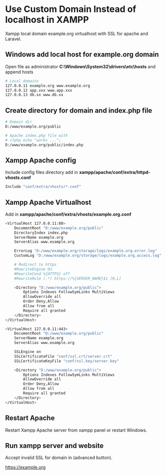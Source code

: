 # Use Custom Domain Instead of localhost in XAMPP

Xampp local domain example.org virtualhost with SSL for apache and Laravel.

## Windows add local host for example.org domain

Open file as administrator **C:\Windows\System32\drivers\etc\hosts** and append hosts

```sh
# Local domains
127.0.0.11 example.org www.example.org
127.0.0.12 app.xxx www.app.xxx
127.0.0.13 db.xx www.db.xx
```

## Create directory for domain and index.php file

```sh
# Domain dir
D:/www/example.org/public

# Apache index.php file with
# <?php echo "works ...";
D:/www/example.org/public/index.php
```

## Xampp Apache config 

Include config files directory add in **xampp/apache/conf/extra/httpd-vhosts.conf**

```sh
Include "conf/extra/vhosts/*.conf"
```

## Xampp Apache Virtualhost

Add in **xampp/apache/conf/extra/vhosts/example.org.conf**

```sh
<VirtualHost 127.0.0.11:80>
    DocumentRoot "D:/www/example.org/public"
    DirectoryIndex index.php
    ServerName example.org
    ServerAlias www.example.org

    ErrorLog "D:/www/example.org/storage/logs/example.org.error.log"
    CustomLog "D:/www/example.org/storage/logs/example.org.access.log" common

    # Redirect to https
    #RewriteEngine On
    #RewriteCond %{HTTPS} off
    #RewriteRule (.*) https://%{SERVER_NAME}$1 [R,L]

    <Directory "D:/www/example.org/public">
        Options Indexes FollowSymLinks MultiViews
        AllowOverride all
        Order Deny,Allow
        Allow from all
        Require all granted
    </Directory>
</VirtualHost>

<VirtualHost 127.0.0.11:443>
    DocumentRoot "D:/www/example.org/public"
    ServerName example.org
    ServerAlias www.example.org

    SSLEngine on
    SSLCertificateFile "conf/ssl.crt/server.crt"
    SSLCertificateKeyFile "conf/ssl.key/server.key"

    <Directory "D:/www/example.org/public">
        Options Indexes FollowSymLinks MultiViews
        AllowOverride all
        Order Deny,Allow
        Allow from all
        Require all granted
    </Directory>
</VirtualHost>
```

## Restart Apache

Restart Xampp Apache server from xampp panel or restart Windows.

## Run xampp server and website

Accept invalid SSL for domain in (advanced button).

<https://example.org>

